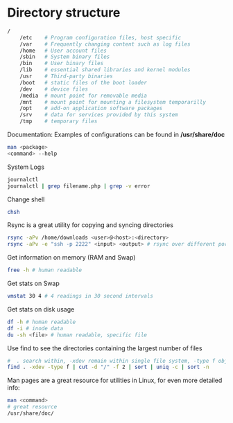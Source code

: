 # Directory structure

```sh
/
    /etc    # Program configuration files, host specific
    /var    # Frequently changing content such as log files
    /home   # User account files
    /sbin   # System binary files
    /bin    # User binary files
    /lib    # essential shared libraries and kernel modules
    /usr    # Third-party binaries
    /boot   # static files of the boot loader
    /dev    # device files
    /media  # mount point for removable media
    /mnt    # mount point for mounting a filesystem temporarilly
    /opt    # add-on application software packages
    /srv    # data for services provided by this system
    /tmp    # temporary files
```

Documentation:  Examples of configurations can be found in **/usr/share/doc**

```sh
man <package>
<command> --help
```

System Logs

```sh
journalctl
journalctl | grep filename.php | grep -v error
```

Change shell

```sh
chsh
```

Rsync is a great utility for copying and syncing directories

```sh
rsync -aPv /home/downloads <user>@<host>:<directory>
rsync -aPv -e "ssh -p 2222" <input> <output> # rsync over different port
```

Get information on memory (RAM and Swap)

```sh
free -h # human readable
```

Get stats on Swap

```sh
vmstat 30 4 # 4 readings in 30 second intervals
```

Get stats on disk usage

```sh
df -h # human readable
df -i # inode data
du -sh <file> # human readable, specific file
```

Use find to see the directories containing the largest number of files

```sh
#  . search within, -xdev remain within single file system, -type f object of type file, cut -d remove text identified by delimiter "/", -f 2 select second field found, sort lines of output, uniq -c count the lines, sort -n sort by numerical order
find . -xdev -type f | cut -d "/" -f 2 | sort | uniq -c | sort -n
```

Man pages are a great resource for utilities in Linux, for even more detailed info:

```sh
man <command>
# great resource
/usr/share/doc/
```